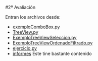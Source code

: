 #2º Avaliación

Entran los archivos desde:
    
* [exemploComboBox.py](exemploComboBox.py)
* [TreeView.py](TreeView.py)
* [ExemploTreeViewSeleccion.py](ExemploTreeViewSeleccion.py)
* [ExemploTreeViewOrdenadoFiltrado.py](ExemploTreeViewOrdenadoFiltrado.py)
* [ejercicio.py](ejercicio.py)
* [informes](informes) Este tine bastante contenido